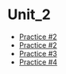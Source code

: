 # Unit_2

* [Practice #2](Practice_1)
* [Practice #2](Practice_2)
* [Practice #3](Practice_3)
* [Practice #4](Practica_4)


